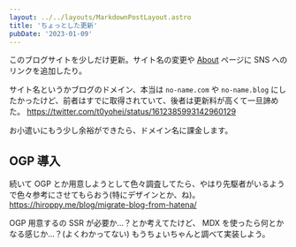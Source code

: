 ```yaml
---
layout: ../../layouts/MarkdownPostLayout.astro
title: 'ちょっとした更新'
pubDate: '2023-01-09'
---
```


このブログサイトを少しだけ更新。サイト名の変更や <a href="/about">About</a> ページに SNS へのリンクを追加したり。

サイト名というかブログのドメイン、本当は `no-name.com` や `no-name.blog` にしたかったけど、前者はすでに取得されていて、後者は更新料が高くて一旦諦めた。
https://twitter.com/t0yohei/status/1612385993142960129

お小遣いにもう少し余裕ができたら、ドメイン名に課金します。

## OGP 導入

続いて OGP とか用意しようとして色々調査してたら、やはり先駆者がいるようで色々参考にさせてもらおう(特にデザインとか、ね)。
https://hiroppy.me/blog/migrate-blog-from-hatena/

OGP 用意するの SSR が必要か...？とか考えてたけど、 MDX を使ったら何とかなる感じか...？(よくわかってない)
もうちょいちゃんと調べて実装しよう。
